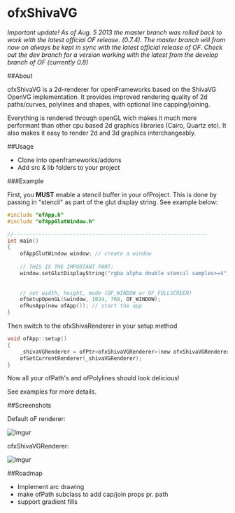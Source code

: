 # ofxShivaVG

*Important update! As of Aug. 5 2013 the master branch was rolled back to work with the latest official OF release. (0.7.4). The master branch will from now on always be kept in sync with the latest official release of OF. Check out the dev branch for a version working with the latest from the develop branch of OF (currently 0.8)*

##About

ofxShivaVG is a 2d-renderer for openFrameworks based on the ShivaVG OpenVG implementation. It provides improved rendering quality of 2d paths/curves, polylines and shapes, with optional line capping/joining.

Everything is rendered through openGL wich makes it much more performant than other cpu based 2d graphics libraries (Cairo, Quartz etc). It also makes it easy to render 2d and 3d graphics interchangeably.

##Usage

* Clone into openframeworks/addons
* Add src & lib folders to your project

###Example


First, you **MUST** enable a stencil buffer in your ofProject. This is done by passing in "stencil" as part of the glut display string. See example below:


```c
#include "ofApp.h"
#include "ofAppGlutWindow.h"

//--------------------------------------------------------------
int main()
{
	ofAppGlutWindow window; // create a window
	
	// THIS IS THE IMPORTANT PART:
    window.setGlutDisplayString("rgba alpha double stencil samples>=4");
    
    
	// set width, height, mode (OF_WINDOW or OF_FULLSCREEN)
	ofSetupOpenGL(&window, 1024, 768, OF_WINDOW);
	ofRunApp(new ofApp()); // start the app
}
```

Then switch to the ofxShivaRenderer in your setup method

```c
void ofApp::setup()
{
    _shivaVGRenderer = ofPtr<ofxShivaVGRenderer>(new ofxShivaVGRenderer);
    ofSetCurrentRenderer(_shivaVGRenderer);
}
```

Now all your ofPath's and ofPolylines should look delicious!

See examples for more details.

##Screenshots

Default oF renderer:

![Imgur](http://i.imgur.com/hMSeaZu.png)

ofxShivaVGRenderer:

![Imgur](http://i.imgur.com/hsh4HzM.png)

##Roadmap

* Implement arc drawing
* make ofPath subclass to add cap/join props pr. path
* support gradient fills



